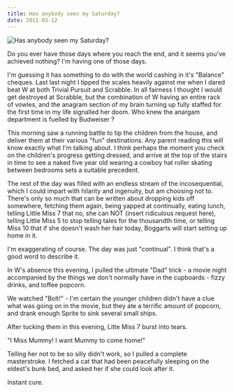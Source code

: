 ```yaml
---
title: Has anybody seen my Saturday?
date: 2011-03-12
---
```


![Has anybody seen my Saturday?](https://source.unsplash.com/jpkvklXwt98/1600x900)

Do you ever have those days where you reach the end, and it seems you've achieved nothing? I'm having one of those days.

I'm guessing it has something to do with the world cashing in it's "Balance" cheques. Last last night I tipped the scales heavily against me when I dared beat W at both Trivial Pursuit and Scrabble. In all fairness I thought I would get destroyed at Scrabble, but the combination of W having an entire rack of vowles, and the anagram section of my brain turning up fully staffed for the first time in my life signalled her doom. Who knew the anargam department is fuelled by Budweiser ?

This morning saw a running battle to tip the children from the house, and deliver them at their various "fun" destinations. Any parent reading this will know exactly what I'm talking about. I think perhaps the moment you check on the children's progress getting dressed, and arrive at the top of the stairs in time to see a naked five year old wearing a cowboy hat roller skating between bedrooms sets a suitable precedent.

The rest of the day was filled with an endless stream of the incosequential, which I could impart with hilarity and ingenuity, but am choosing not to. There's only so much that can be written about dropping kids off somewhere, fetching them again, being yapped at continually, eating lunch, telling Little Miss 7 that no, she can NOT (insert ridiculous request here), telling Little Miss 5 to stop telling tales for the thousandth time, or telling Miss 10 that if she doesn't wash her hair today, Boggarts will start setting up home in it.

I'm exaggerating of course. The day was just "continual". I think that's a good word to describe it.

In W's absence this evening, I pulled the ultimate "Dad" trick - a movie night accompanied by the things we don't normally have in the cupboards - fizzy drinks, and toffee popcorn.

We watched "Bolt!" - I'm certain the younger children didn't have a clue what was going on in the movie, but they ate a terrific amount of popcorn, and drank enough Sprite to sink several small ships.

After tucking them in this evening, Litte Miss 7 burst into tears.

"I Miss Mummy! I want Mummy to come home!"

Telling her not to be so silly didn't work, so I pulled a complete masterstroke. I fetched a cat that had been peacefully sleeping on the eldest's bunk bed, and asked her if she could look after it.

Instant cure.